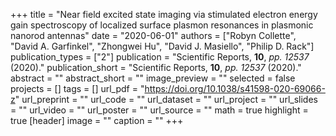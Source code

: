 +++
title = "Near field excited state imaging via stimulated electron energy gain spectroscopy of localized surface plasmon resonances in plasmonic nanorod antennas"
date = "2020-06-01"
authors = ["Robyn Collette", "David A. Garfinkel", "Zhongwei Hu", "David J. Masiello", "Philip D. Rack"]
publication_types = ["2"]
publication = "Scientific Reports, **10**, _pp. 12537_ (2020)."
publication_short = "Scientific Reports, **10**, _pp. 12537_ (2020)."
abstract = ""
abstract_short = ""
image_preview = ""
selected = false
projects = []
tags = []
url_pdf = "https://doi.org/10.1038/s41598-020-69066-z"
url_preprint = ""
url_code = ""
url_dataset = ""
url_project = ""
url_slides = ""
url_video = ""
url_poster = ""
url_source = ""
math = true
highlight = true
[header]
image = ""
caption = ""
+++
